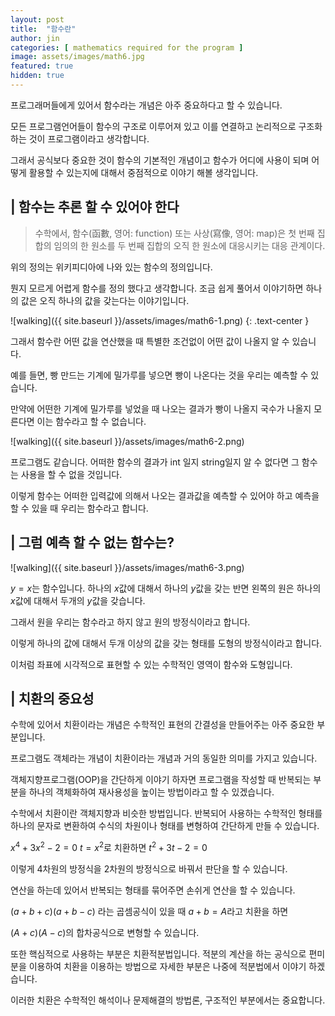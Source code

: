 ```yaml
---
layout: post
title:  "함수란"
author: jin
categories: [ mathematics required for the program ]
image: assets/images/math6.jpg
featured: true
hidden: true
---
```

프로그래머들에게 있어서 함수라는 개념은 아주 중요하다고 할 수 있습니다.

모든 프로그램언어들이 함수의 구조로 이루어져 있고 이를 연결하고 논리적으로 구조화하는 것이 프로그램이라고 생각합니다.

그래서 공식보다 중요한 것이 함수의 기본적인 개념이고 함수가 어디에 사용이 되며 어떻게 활용할 수 있는지에 대해서 중점적으로 이야기 해볼 생각입니다.



## | 함수는 추론 할 수 있어야 한다
> 수학에서, 함수(函數, 영어: function) 또는 사상(寫像, 영어: map)은 첫 번째 집합의 임의의 한 원소를 두 번째 집합의 오직 한 원소에 대응시키는 대응 관계이다.

위의 정의는 위키피디아에 나와 있는 함수의 정의입니다.

뭔지 모르게 어렵게 함수를 정의 했다고 생각합니다. 조금 쉽게 풀어서 이야기하면 하나의 값은 오직 하나의 값을 갖는다는 이야기입니다.

![walking]({{ site.baseurl }}/assets/images/math6-1.png)
{: .text-center }

그래서 함수란 어떤 값을 연산했을 때 특별한 조건없이 어떤 값이 나올지 알 수 있습니다.

예를 들면, 빵 만드는 기계에 밀가루를 넣으면 빵이 나온다는 것을 우리는 예측할 수 있습니다.

만약에 어떤한 기계에 밀가루를 넣었을 때 나오는 결과가 빵이 나올지 국수가 나올지 모른다면 이는 함수라고 할 수 없습니다.

![walking]({{ site.baseurl }}/assets/images/math6-2.png)

프로그램도 같습니다. 어떠한 함수의 결과가 int 일지 string일지 알 수 없다면 그 함수는 사용을 할 수 없을 것입니다.

이렇게 함수는 어떠한 입력값에 의해서 나오는 결과값을 예측할 수 있어야 하고 예측을 할 수 있을 때 우리는 함수라고 합니다.



## | 그럼 예측 할 수 없는 함수는?

![walking]({{ site.baseurl }}/assets/images/math6-3.png)

$y=x$는 함수입니다. 하나의 $x$값에 대해서 하나의 $y$값을 갖는 반면 왼쪽의 원은 하나의 $x$값에 대해서 두개의 $y$값을 갖습니다.

그래서 원을 우리는 함수라고 하지 않고 원의 방정식이라고 합니다.

이렇게 하나의 값에 대해서 두개 이상의 값을 갖는 형태를 도형의 방정식이라고 합니다.

이처럼 좌표에 시각적으로 표현할 수 있는 수학적인 영역이 함수와 도형입니다.



## | 치환의 중요성
수학에 있어서 치환이라는 개념은 수학적인 표현의 간결성을 만들어주는 아주 중요한 부분입니다.

프로그램도 객체라는 개념이 치환이라는 개념과 거의 동일한 의미를 가지고 있습니다.

객체지향프로그램(OOP)을 간단하게 이야기 하자면 프로그램을 작성할 때 반복되는 부분을 하나의 객체화하여 재사용성을 높이는 방법이라고 할 수 있겠습니다.

수학에서 치환이란 객체지향과 비슷한 방법입니다. 반복되어 사용하는 수학적인 형태를 하나의 문자로 변환하여 수식의 차원이나 형태를 변형하여 간단하게 만들 수 있습니다.

$x^4+3x^2-2=0$
$t=x^2$로 치환하면
$t^2+3t-2=0$

이렇게 4차원의 방정식을 2차원의 방정식으로 바꿔서 판단을 할 수 있습니다.

연산을 하는데 있어서 반복되는 형태를 묶어주면 손쉬게 연산을 할 수 있습니다.

$(a+b+c)(a+b-c)$ 라는 곱셈공식이 있을 때 $a+b=A$라고 치환을 하면

$(A+c)(A-c)$의 합차공식으로 변형할 수 있습니다.

또한 핵심적으로 사용하는 부분은 치환적분법입니다. 적분의 계산을 하는 공식으로 편미분을 이용하여 치환을 이용하는 방법으로 자세한 부분은 나중에 적분법에서 이야기 하겠습니다.



이러한 치환은 수학적인 해석이나 문제해결의 방법론, 구조적인 부분에서는 중요합니다.
